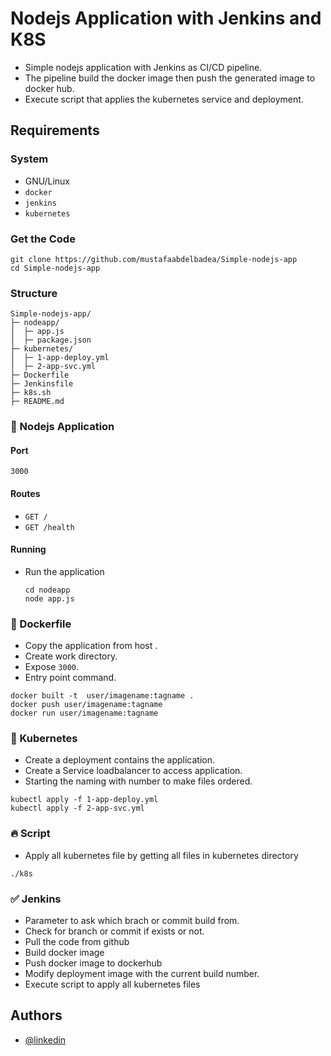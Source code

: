 
# Nodejs Application with Jenkins and K8S

 - Simple nodejs application with Jenkins as CI/CD pipeline.
 - The pipeline build the docker image then push the generated image to docker hub.
 - Execute script that applies the kubernetes service and deployment.

## Requirements

### System

- GNU/Linux
- `docker`
- `jenkins`
- `kubernetes`

### Get the Code
```
git clone https://github.com/mustafaabdelbadea/Simple-nodejs-app
cd Simple-nodejs-app
```

### Structure

```
Simple-nodejs-app/
├─ nodeapp/
│  ├─ app.js
│  ├─ package.json
├─ kubernetes/
│  ├─ 1-app-deploy.yml
│  ├─ 2-app-svc.yml
├─ Dockerfile
├─ Jenkinsfile
├─ k8s.sh
├─ README.md
```
### :rocket: Nodejs Application

#### Port
`3000`

#### Routes

- `GET /`
- `GET /health`

#### Running

* Run the application

    ```
    cd nodeapp
    node app.js
    ```
### :whale: Dockerfile

 - Copy the application from host .
 - Create work directory.
 - Expose `3000`.
 - Entry point command.

```
docker built -t  user/imagename:tagname .
docker push user/imagename:tagname
docker run user/imagename:tagname
```


### :ship: Kubernetes
- Create a deployment contains the application.
- Create a Service loadbalancer to access application.
- Starting the naming with number to make files ordered.

```
kubectl apply -f 1-app-deploy.yml
kubectl apply -f 2-app-svc.yml
```

### :fire: Script 
- Apply all kubernetes file by getting all files in kubernetes directory
```
./k8s
```

### :white_check_mark: Jenkins
- Parameter to ask which brach or commit build from. 
- Check for branch or commit if exists or not.
- Pull the code from github
- Build docker image
- Push docker image to dockerhub
- Modify deployment image with the current build number.
- Execute script to apply all kubernetes files
## Authors

- [@linkedin](https://www.linkedin.com/in/mustafa-abdelbadea/)

